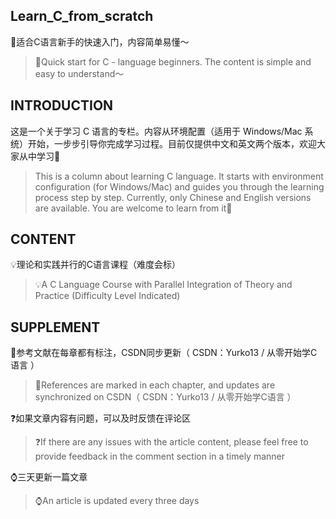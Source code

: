 ## Learn_C_from_scratch
🌟适合C语言新手的快速入门，内容简单易懂～
>🌟Quick start for C - language beginners. The content is simple and easy to understand～

## INTRODUCTION
这是一个关于学习 C 语言的专栏。内容从环境配置（适用于 Windows/Mac 系统）开始，一步步引导你完成学习过程。目前仅提供中文和英文两个版本，欢迎大家从中学习👏
>This is a column about learning C language. It starts with environment configuration (for Windows/Mac) and guides you through the learning process step by step. Currently, only Chinese and English versions are available. You are welcome to learn from it👏

## CONTENT
💡理论和实践并行的C语言课程（难度会标）
>💡A C Language Course with Parallel Integration of Theory and Practice (Difficulty Level Indicated)

## SUPPLEMENT
📖参考文献在每章都有标注，CSDN同步更新（ CSDN：Yurko13 / 从零开始学C语言 ）
>📖References are marked in each chapter, and updates are synchronized on CSDN（ CSDN：Yurko13 / 从零开始学C语言 ）

❓如果文章内容有问题，可以及时反馈在评论区
>❓If there are any issues with the article content, please feel free to provide feedback in the comment section in a timely manner

⌚️三天更新一篇文章
>⌚️An article is updated every three days

